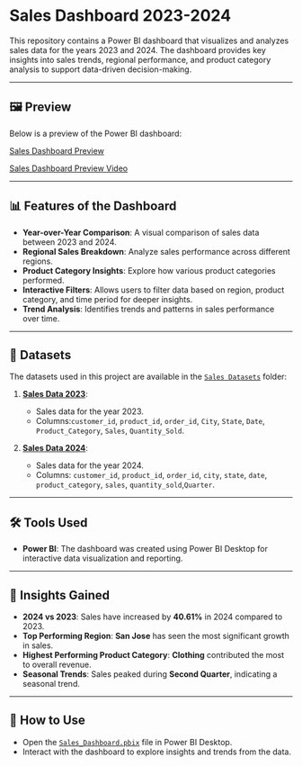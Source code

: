 # Sales Dashboard 2023-2024

This repository contains a Power BI dashboard that visualizes and analyzes sales data for the years 2023 and 2024. The dashboard provides key insights into sales trends, regional performance, and product category analysis to support data-driven decision-making.

---

## 🖼️ Preview

Below is a preview of the Power BI dashboard:

[Sales Dashboard Preview](Sales_Dashboard_Preview.png)

[Sales Dashboard Preview Video](Sales_Dashboard_Preview_Preview_vd.mp4)

---

## 📊 Features of the Dashboard

- **Year-over-Year Comparison**: A visual comparison of sales data between 2023 and 2024.
- **Regional Sales Breakdown**: Analyze sales performance across different regions.
- **Product Category Insights**: Explore how various product categories performed.
- **Interactive Filters**: Allows users to filter data based on region, product category, and time period for deeper insights.
- **Trend Analysis**: Identifies trends and patterns in sales performance over time.

---

## 📂 Datasets

The datasets used in this project are available in the [`Sales Datasets`](Sales_Datasets) folder:

1. **[Sales Data 2023](Sales_Datasets/Sales_data_2023.csv)**:
   - Sales data for the year 2023.
   - Columns:`customer_id`, `product_id`, `order_id`, `City`, `State`, `Date`, `Product_Category`, `Sales`, `Quantity_Sold`.

2. **[Sales Data 2024](Sales_Datasets/Sales_data_2024.csv)**:
   - Sales data for the year 2024.
   - Columns: `customer_id`, `product_id`, `order_id`, `city`, `state`, `date`, `product_category`, `sales`, `quantity_sold`,`Quarter`.

---

## 🛠️ Tools Used

- **Power BI**: The dashboard was created using Power BI Desktop for interactive data visualization and reporting.

---

## 🚀 Insights Gained

- **2024 vs 2023**: Sales have increased by **40.61%** in 2024 compared to 2023.
- **Top Performing Region**: **San Jose** has seen the most significant growth in sales.
- **Highest Performing Product Category**: **Clothing** contributed the most to overall revenue.
- **Seasonal Trends**: Sales peaked during **Second Quarter**, indicating a seasonal trend.

---

## 📝 How to Use
- Open the [`Sales_Dashboard.pbix`](Sales_Dashboard.pbix) file in Power BI Desktop.
- Interact with the dashboard to explore insights and trends from the data.
